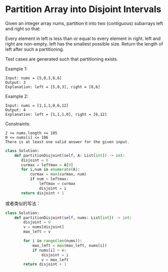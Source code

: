 # Partition Array into Disjoint Intervals

Given an integer array nums, partition it into two (contiguous) subarrays left and right so that:

Every element in left is less than or equal to every element in right.
left and right are non-empty.
left has the smallest possible size.
Return the length of left after such a partitioning.

Test cases are generated such that partitioning exists.

Example 1:

```
Input: nums = [5,0,3,8,6]
Output: 3
Explanation: left = [5,0,3], right = [8,6]
```

Example 2:

```
Input: nums = [1,1,1,0,6,12]
Output: 4
Explanation: left = [1,1,1,0], right = [6,12]
```

Constraints:

```
2 <= nums.length <= 105
0 <= nums[i] <= 106
There is at least one valid answer for the given input.
```

```python
class Solution:
    def partitionDisjoint(self, A: List[int]) -> int:
       disjoint = 0
       curmax = leftmax = A[0]
       for i,num in enumerate(A):
           curmax = max(curmax, num)
           if num < leftmax:
               leftmax = curmax
               disjoint = i
       return disjoint + 1
```

或者类似的写法：

```python
class Solution:
    def partitionDisjoint(self, nums: List[int]) -> int:
        disjoint = 0
        v = nums[disjoint]
        max_left = v

        for i in range(len(nums)):
            max_left = max(max_left, nums[i])
            if nums[i] < v:
                disjoint = i
                v = max_left
        return disjoint + 1
```
